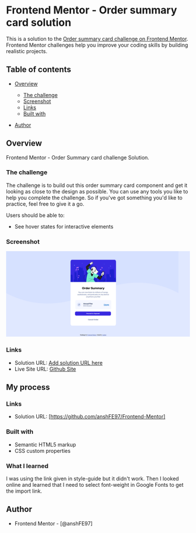 # Frontend Mentor - Order summary card solution

This is a solution to the [Order summary card challenge on Frontend Mentor](https://www.frontendmentor.io/challenges/order-summary-component-QlPmajDUj). Frontend Mentor challenges help you improve your coding skills by building realistic projects. 

## Table of contents

- [Overview](#overview)
  - [The challenge](#the-challenge)
  - [Screenshot](#screenshot)
  - [Links](#links)
  - [Built with](#built-with)

- [Author](#author)


## Overview
Frontend Mentor - Order Summary card challenge Solution.

### The challenge
The challenge is to build out this order summary card component and get it looking as close to the design as possible.
You can use any tools you like to help you complete the challenge. So if you've got something you'd like to practice, feel free to give it a go.

Users should be able to:

- See hover states for interactive elements

### Screenshot

![](./screenshot/Screenshot.png)


### Links

- Solution URL: [Add solution URL here](https://your-solution-url.com)
- Live Site URL: [Github Site](https://anshfe97.github.io/order-summary-component-main/)

## My process

### Links

- Solution URL: [https://github.com/anshFE97/Frontend-Mentor]

### Built with

- Semantic HTML5 markup
- CSS custom properties


### What I learned
I was using the link given in style-guide but it didn't work. Then I looked online and learned that I need to select font-weight in Google Fonts to get the import link. 

## Author
- Frontend Mentor - [@anshFE97]
